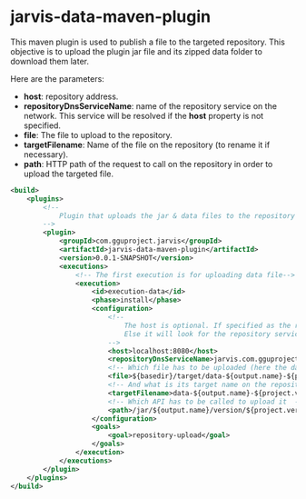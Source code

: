 # jarvis-data-maven-plugin

This maven plugin is used to publish a file to the targeted repository. This objective is to upload the plugin jar file and its zipped data folder to download them later.

Here are the parameters:

- **host**: repository address.
- **repositoryDnsServiceName**: name of the repository service on the network. This service will be resolved if the **host** property is not specified.
- **file**: The file to upload to the repository.
- **targetFilename**:  Name of the file on the repository (to rename it if necessary).
- **path**: HTTP path of the request to call on the repository in order to upload the targeted file. 

```xml
<build>
    <plugins>
        <!--  
            Plugin that uploads the jar & data files to the repository 
        -->
        <plugin>
            <groupId>com.gguproject.jarvis</groupId>
            <artifactId>jarvis-data-maven-plugin</artifactId>
            <version>0.0.1-SNAPSHOT</version>
            <executions>
                <!-- The first execution is for uploading data file-->
                <execution>
                    <id>execution-data</id>
                    <phase>install</phase>
                    <configuration>
                        <!-- 
                            The host is optional. If specified as the repository address, it will be used. 
                            Else it will look for the repository service using mdns and the name defined in the repositoryDnsServiceName property
                        -->
                        <host>localhost:8080</host>
                        <repositoryDnsServiceName>jarvis.com.gguproject.jarvis:repository_v0.0.1._http.local.</repositoryDnsServiceName>
                        <!-- Which file has to be uploaded (here the data zip file) -->
                        <file>${basedir}/target/data-${output.name}-${project.version}.zip</file>
                        <!-- And what is its target name on the repository -->
                        <targetFilename>data-${output.name}-${project.version}.zip</targetFilename>
                        <!-- Which API has to be called to upload it  -->
                        <path>/jar/${output.name}/version/${project.version}/data</path>
                    </configuration>
                    <goals>
                        <goal>repository-upload</goal>
                    </goals>
                </execution>
            </executions>
        </plugin>
    </plugins>
</build>
```